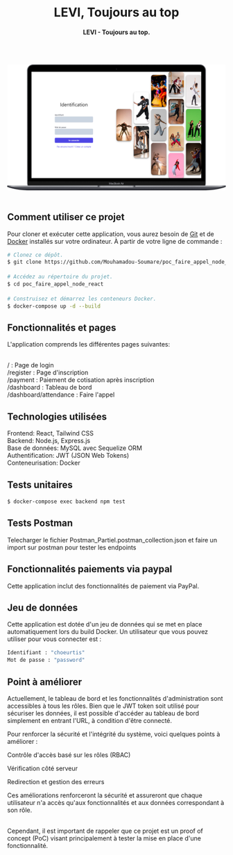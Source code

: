 <h1 align="center">
  <br>
  <br>
  LEVI, Toujours au top
  <br>
</h1>

<h4 align="center">LEVI - Toujours au top.</h4>

<br/>
<br/>


![screenshot](https://github.com/Mouhamadou-Soumare/poc_faire_appel_node_react/blob/main/Levi.png)
<br/>
<br/>



## Comment utiliser ce projet

Pour cloner et exécuter cette application, vous aurez besoin de [Git](https://git-scm.com) et de [Docker](https://www.docker.com/) installés sur votre ordinateur. À partir de votre ligne de commande :

```bash
# Clonez ce dépôt.
$ git clone https://github.com/Mouhamadou-Soumare/poc_faire_appel_node_react

# Accédez au répertoire du projet.
$ cd poc_faire_appel_node_react

# Construisez et démarrez les conteneurs Docker.
$ docker-compose up -d --build
```

## Fonctionnalités et pages

L'application comprends les différentes pages suivantes:<br/><br/>

/ : Page de login<br/>
/register : Page d'inscription<br/>
/payment : Paiement de cotisation après inscription <br/>
/dashboard : Tableau de bord <br/>
/dashboard/attendance : Faire l'appel<br/>

## Technologies utilisées

Frontend: React, Tailwind CSS <br/>
Backend: Node.js, Express.js <br/>
Base de données: MySQL avec Sequelize ORM <br/>
Authentification: JWT (JSON Web Tokens) <br/>
Conteneurisation: Docker <br/>

## Tests unitaires

```bash
$ docker-compose exec backend npm test
```

## Tests Postman

Telecharger le fichier Postman_Partiel.postman_collection.json et faire un import sur postman pour tester les endpoints

## Fonctionnalités paiements via paypal

Cette application inclut des fonctionnalités de paiement via PayPal.


## Jeu de données

Cette application est dotée d'un jeu de données qui se met en place automatiquement lors du build Docker. Un utilisateur que vous pouvez utiliser pour vous connecter est :
<br/>

```bash
Identifiant : "choeurtis"
Mot de passe : "password"
```

## Point à améliorer

Actuellement, le tableau de bord et les fonctionnalités d'administration sont accessibles à tous les rôles. Bien que le JWT token soit utilisé pour sécuriser les données, il est possible d'accéder au tableau de bord simplement en entrant l'URL, à condition d'être connecté.
<br/>

Pour renforcer la sécurité et l'intégrité du système, voici quelques points à améliorer :
<br/>

Contrôle d'accès basé sur les rôles (RBAC) <br/>

Vérification côté serveur <br/>

Redirection et gestion des erreurs <br/>

Ces améliorations renforceront la sécurité et assureront que chaque utilisateur n'a accès qu'aux fonctionnalités et aux données correspondant à son rôle. <br/>

<br/>
Cependant, il est important de rappeler que ce projet est un proof of concept (PoC) visant principalement à tester la mise en place d'une fonctionnalité.